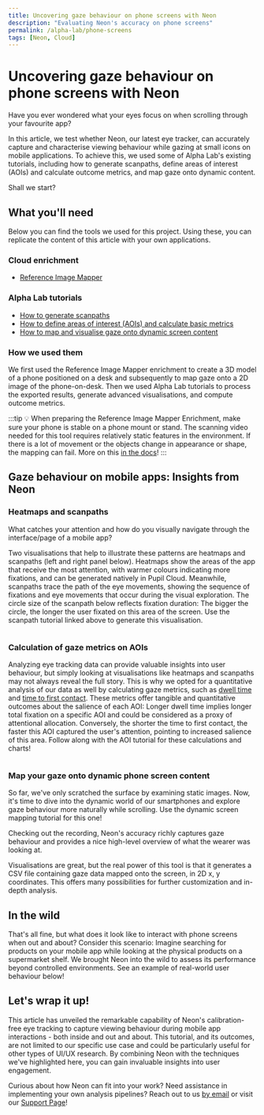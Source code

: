 ```yaml
---
title: Uncovering gaze behaviour on phone screens with Neon
description: "Evaluating Neon's accuracy on phone screens"
permalink: /alpha-lab/phone-screens
tags: [Neon, Cloud]
---
```

# Uncovering gaze behaviour on phone screens with Neon


<TagLinks />
<Youtube src="gp5O1uskDME"/>


Have you ever wondered what your eyes focus on when scrolling through your favourite app? 

In this article, we test whether Neon, our latest eye tracker, can accurately capture and characterise viewing behaviour 
while gazing at small icons on mobile applications. To achieve this, we used some of Alpha Lab's existing tutorials, including
how to generate scanpaths, define areas of interest (AOIs) and calculate outcome metrics, and map gaze onto dynamic content.

Shall we start?

## What you'll need
Below you can find the tools we used for this project. Using these, you can replicate the content of this article with 
your own applications.

### Cloud enrichment
- [Reference Image Mapper](/enrichments/reference-image-mapper/)

### Alpha Lab tutorials
- [How to generate scanpaths](/alpha-lab/scanpath-rim/)
- [How to define areas of interest (AOIs) and calculate basic metrics](/alpha-lab/gaze-metrics-in-aois/)
- [How to map and visualise gaze onto dynamic screen content](/alpha-lab/map-your-gaze-to-a-2d-screen/)

### How we used them
We first used the Reference Image Mapper enrichment to create a 3D model of a phone positioned on a desk and subsequently to map gaze onto a 2D image of the phone-on-desk. Then we used Alpha Lab tutorials to process the exported results, generate advanced visualisations, and compute outcome metrics.

:::tip
:bulb: 
When preparing the Reference Image Mapper Enrichment, make sure your phone is stable on a phone mount or stand. The 
scanning video needed for this tool requires relatively static features in the environment. If there is a lot of movement 
or the objects change in appearance or shape, the mapping can fail. More on this [in the docs](/enrichments/reference-image-mapper#setup/)! 
:::

## Gaze behaviour on mobile apps: Insights from Neon
### Heatmaps and scanpaths
What catches your attention and how do you visually navigate through the interface/page of a mobile app?

Two visualisations that help to illustrate these patterns are heatmaps and scanpaths (left and right panel below). Heatmaps show the areas of the app that receive the most attention, with warmer colours indicating more fixations, and can be generated natively in Pupil Cloud. Meanwhile, scanpaths trace the path of the eye movements, showing the sequence of fixations and eye movements that occur during the visual exploration. The circle size of the scanpath below reflects fixation duration: The bigger the circle, the longer the user fixated on this area of the screen. Use the scanpath tutorial linked above to generate this visualisation.

<div class="mcontainer">
  <div class="col-mcontainer">
      <v-img class="rounded" :src="require(`../media/alpha-lab/1.phone-heatmap.jpeg`)" title="Saliency map over a phone screen" alt="Saliency map over a phone screen" cover/>
    </div>
  <div class="col-mcontainer">
      <v-img class="rounded" :src="require(`../media/alpha-lab/2.phone-nadia_scanpath.jpeg`)" title="Scanpath over a phone screen" alt="Scanpath over a phone screen" cover/>
  </div>
</div>

### Calculation of gaze metrics on AOIs

Analyzing eye tracking data can provide valuable insights into user behaviour, but simply looking at visualisations like 
heatmaps and scanpaths may not always reveal the full story. This is why we opted for a quantitative analysis of our data 
as well by calculating gaze metrics, such as [dwell time](/alpha-lab/gaze-metrics-in-aois/#dwell-time) and
[time to first contact](/alpha-lab/gaze-metrics-in-aois/#time-to-first-contact). These metrics offer tangible and 
quantitative outcomes about the salience of each AOI: Longer dwell time implies longer total fixation on a specific AOI 
and could be considered as a proxy of attentional allocation. Conversely, the shorter the time to first contact, the faster 
this AOI captured the user's attention, pointing to increased salience of this area. Follow along with the AOI tutorial
for these calculations and charts!

<div class="pb-4" style="display:flex;justify-content:center;">
  <v-img class="rounded" :src="require(`../media/alpha-lab/3.phone-dwell-time.png`)" title="Graph showing dwell time on defined AOIs over the phone screen" alt="Graph showing dwell time on defined AOIs over the phone screen" cover/>
  </v-img>
</div>

<div class="pb-4" style="display:flex;justify-content:center;">
  <v-img class="rounded" :src="require(`../media/alpha-lab/4.phone-first-contact.png`)" title="Graph showing time to first contact on defined AOIs over the phone screen" alt="Graph showing time to first contact on defined AOIs over the phone screen" cover/>
  </v-img>
</div>


### Map your gaze onto dynamic phone screen content
So far, we've only scratched the surface by examining static images. Now, it's time to dive into the dynamic world of 
our smartphones and explore gaze behaviour more naturally while scrolling. Use the dynamic screen mapping tutorial for this one!

Checking out the recording, Neon's accuracy richly captures gaze behaviour and provides a nice high-level overview of 
what the wearer was looking at. 

Visualisations are great, but the real power of this tool is that it generates a CSV file containing gaze data mapped 
onto the screen, in 2D x, y coordinates. This offers many possibilities for further customization and in-depth analysis. 

<Youtube src="RKrf3YQjzao"/>

## In the wild

That's all fine, but what does it look like to interact with phone screens when out and about? Consider this scenario: 
Imagine searching for products on your mobile app while looking at the physical products on a supermarket shelf. We 
brought Neon into the wild to assess its performance beyond controlled environments. See an example of real-world user 
behaviour below!
 
<Youtube src="enkOC7_wf0U"/>

## Let's wrap it up!

This article has unveiled the remarkable capability of Neon's calibration-free eye tracking to capture 
viewing behaviour during mobile app interactions - both inside and out and about. This tutorial, and its outcomes, 
are not limited to our specific use case and could be particularly useful for other types of UI/UX research. By combining 
Neon with the techniques we've highlighted here, you can gain invaluable insights into user engagement. 

Curious about how Neon can fit into your work? Need assistance in implementing your own analysis pipelines? Reach out to 
us [by email](mailto:info@pupil-labs.com) or visit our [Support Page](https://pupil-labs.com/products/support/)! 

<style scoped>
.mcontainer{
  display: flex;
  flex-wrap: wrap;
}
.col-mcontainer{
  flex: 50%;
  padding: 0 4px;
}
@media screen and (min-width: 1025px) and (max-width: 1200px) {
  .col-mcontainer{
    flex: 100%;
  }
}
@media screen and (max-width: 800px) {
    .col-mcontainer{
    flex: 50%;
  }
}
@media screen and (max-width: 400px) {
  .col-mcontainer{
    flex: 100%;
  }
}
</style>